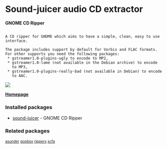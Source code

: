 # Sound-juicer audio CD extractor

__GNOME CD Ripper__

```

A CD ripper for GNOME which aims to have a simple, clean, easy to use
interface.

The package includes support by default for Vorbis and FLAC formats.
For other supports you need the following packages:
 * gstreamer1.0-plugins-ugly to encode to MP2,
 * gstreamer1.0-lame (not available in the Debian archive) to encode
   to MP3,
 * gstreamer1.0-plugins-really-bad (not available in Debian) to encode
   to AAC.

```

[![](https://screenshots.debian.net/thumbnail/sound-juicer/)](https://screenshots.debian.net/screenshot/sound-juicer/)


 **[Homepage](http://www.burtonini.com/blog/computers/sound-juicer)**

### Installed packages

* [sound-juicer](https://packages.debian.org/stretch/sound-juicer) - GNOME CD Ripper

### Related packages

<sub> [asunder](https://packages.debian.org/stretch/asunder) [goobox](https://packages.debian.org/stretch/goobox) [ripperx](https://packages.debian.org/stretch/ripperx) [xcfa](https://packages.debian.org/stretch/xcfa)  </sub>
